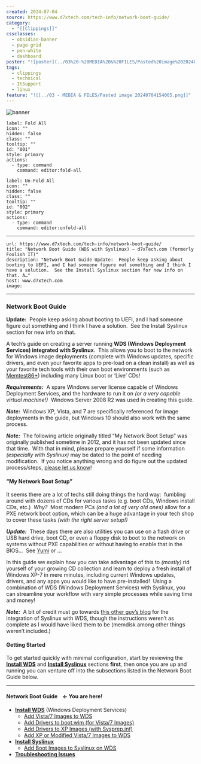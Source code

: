 ```yaml
---
created: 2024-07-04
source: https://www.d7xtech.com/tech-info/network-boot-guide/
category:
  - "[[Clippings]]"
cssclasses:
  - obsidian-banner
  - page-grid
  - pen-white
  - dashboard
poster: "![poster](../03%20-%20MEDIA%20&%20FILES/Pasted%20image%2020240704154005.png)"
tags:
  - clippings
  - technical
  - ItSupport
  - linux
feature: "![[../03 - MEDIA & FILES/Pasted image 20240704154005.png]]"
---
```


![banner](../03%20-%20MEDIA%20&%20FILES/Pasted%20image%2020240704154005.png)


```meta-bind-button
label: Fold All
icon: ""
hidden: false
class: ""
tooltip: ""
id: "001"
style: primary
actions:
  - type: command
    command: editor:fold-all
```

```meta-bind-button
label: Un-Fold All
icon: ""
hidden: false
class: ""
tooltip: ""
id: "002"
style: primary
actions:
  - type: command
    command: editor:unfold-all
```

***

```cardlink
url: https://www.d7xtech.com/tech-info/network-boot-guide/
title: "Network Boot Guide (WDS with Syslinux) – d7xTech.com (formerly Foolish IT)"
description: "Network Boot Guide Update:  People keep asking about booting to UEFI, and I had someone figure out something and I think I have a solution.  See the Install Syslinux section for new info on that. A…"
host: www.d7xtech.com
image: 
```

***
### **Network Boot Guide**

**Update:**  People keep asking about booting to UEFI, and I had someone figure out something and I think I have a solution.  See the Install Syslinux section for new info on that.

A tech’s guide on creating a server running **WDS (Windows Deployment Services) integrated with Syslinux**.  This allows you to boot to the network for Windows image deployments (complete with Windows updates, specific drivers, and even your favorite apps to pre-load on a clean install) as well as your favorite tech tools with their own boot environments (such as [Memtest86+](http://www.memtest.org/)) including many Linux boot or ‘Live’ CDs!

***Requirements:***  A spare Windows server license capable of Windows Deployment Services, and the hardware to run it on *(or a very capable virtual machine!)*  Windows Server 2008 R2 was used in creating this guide.

***Note:***  Windows XP, Vista, and 7 are specifically referenced for image deployments in the guide, but Windows 10 should also work with the same process.

***Note:***  The following article originally titled “My Network Boot Setup” was originally published sometime in 2012, and it has not been updated since that time.  With that in mind, please prepare yourself if some information *(especially with Syslinux)* may be dated to the point of needing modification.  If you notice anything wrong and do figure out the updated process/steps, [please let us know](https://www.d7xtech.com/contact-us)!

#### **“My Network Boot Setup”**

It seems there are a lot of techs still doing things the hard way:  fumbling around with dozens of CDs for various tasks (e.g. boot CDs, Windows install CDs, etc.)  *Why?*  Most modern PCs *(and a lot of very old ones)* allow for a PXE network boot option, which can be a huge advantage in your tech shop to cover these tasks *(with the right server setup!)*

***Update:***  These days there are also utilities you can use on a flash drive or USB hard drive, boot CD, or even a floppy disk to boot to the network on systems without PXE capabilities or without having to enable that in the BIOS…  See [Yumi](http://www.pendrivelinux.com/yumi-multiboot-usb-creator/) or …

In this guide we explain how you can take advantage of this to *(mostly)* rid yourself of your growing CD collection and learn to deploy a fresh install of Windows XP-7 in mere minutes, including current Windows updates, drivers, and any apps you would like to have pre-installed!  Using a combination of WDS (Windows Deployment Services) with Syslinux, you can streamline your workflow with very simple processes while saving time and money!

***Note:***  A bit of credit must go towards [this other guy’s blog](http://thommck.wordpress.com/2011/09/09/deep-dive-combining-windows-deployment-services-pxelinux-for-the-ultimate-network-boot/) for the integration of Syslinux with WDS, though the instructions weren’t as complete as I would have liked them to be (memdisk among other things weren’t included.)

#### **Getting Started**

To get started quickly with minimal configuration, start by reviewing the [**Install WDS**](https://www.d7xtech.com/tech-info/network-boot-guide/install-wds/) and [**Install Syslinux**](https://www.d7xtech.com/tech-info/network-boot-guide/install-syslinux/) sections **first**, then once you are up and running you can venture off into the subsections listed in the Network Boot Guide below.

***

#### **Network Boot Guide**    <- You are here!

-   [**Install WDS**](https://www.d7xtech.com/tech-info/network-boot-guide/install-wds/) (Windows Deployment Services)
    -   [Add Vista/7 Images to WDS](https://www.d7xtech.com/tech-info/network-boot-guide/install-wds/add-vista-7-images/)
    -   [Add Drivers to boot.wim (for Vista/7 Images)](https://www.d7xtech.com/tech-info/network-boot-guide/install-wds/add-drivers-to-boot-wim/)
    -   [Add Drivers to XP Images (with Sysprep.inf)](https://www.d7xtech.com/tech-info/network-boot-guide/install-wds/add-drivers-to-xp-images-sysprep-inf/)
    -   [Add XP or Modified Vista/7 Images to WDS](https://www.d7xtech.com/tech-info/network-boot-guide/install-wds/add-xp-or-modified-vista-7-images/)
-   [**Install Syslinux**](https://www.d7xtech.com/tech-info/network-boot-guide/install-syslinux-on-wds/)
    -   [Add Boot Images to Syslinux on WDS](https://www.d7xtech.com/tech-info/network-boot-guide/install-syslinux-on-wds/add-boot-images/)
-   **[Troubleshooting Issues](https://www.d7xtech.com/tech-info/network-boot-guide/troubleshooting-issues/)**
> 